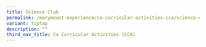 ```yaml
---
title: Science Club
permalink: /marymount-experience/co-curricular-activities-cca/science-club/
variant: tiptap
description: ""
third_nav_title: Co Curricular Activities (CCA)
---
```

